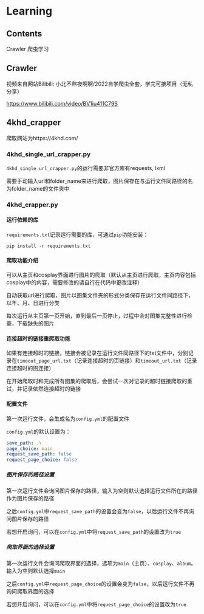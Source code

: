 # Learning

## Contents

Crawler 爬虫学习

## Crawler

视频来自网站Bilibili: 小北不熬夜啊啊/2022自学爬虫全套，学完可接项目（无私分享）

https://www.bilibili.com/video/BV1iu411C79S

## 4khd_crapper

爬取网站为https://4khd.com/

### 4khd_single_url_crapper.py

`4khd_single_url_crapper.py`的运行需要非官方库有requests, lxml

需要手动输入url和folder_name来进行爬取，图片保存在与运行文件同路径的名为folder_name的文件夹中

### 4khd_crapper.py

#### 运行依赖的库

`requirements.txt`记录运行需要的库，可通过`pip`功能安装：

```
pip install -r requirements.txt
```

#### 爬取功能介绍

可以从主页和cosplay界面进行图片的爬取（默认从主页进行爬取，主页内容包括cosplay中的内容，需要修改的请自行在代码中更改注释）

自动获取url进行爬取，图片以图集文件夹的形式分类保存在运行文件同路径下，以年、月、日进行分类

每次运行从主页第一页开始，直到最后一页停止，过程中会对图集完整性进行检查，下载缺失的图片

#### 连接超时的链接重爬取功能

如果有连接超时的链接，链接会被记录在运行文件同路径下的txt文件中，分别记录在`timeout_page_url.txt`（记录连接超时的页链接）和`timeout_url.txt`（记录连接超时的图连接）

在开始爬取时和完成所有图集的爬取后，会尝试一次对记录的超时链接爬取的重试，并记录依然连接超时的链接

#### 配置文件

第一次运行文件，会生成名为`config.yml`的配置文件

`config.yml`的默认设置为：

```yaml
save_path: .\
page_choice: main
request_save_path: false
request_page_choice: false
```

##### 图片保存的路径设置

第一次运行文件会询问图片保存的路径，输入为空则默认选择运行文件所在的路径作为图片保存的路径

之后`config.yml`中`request_save_path`的设置会变为`false`，以后运行文件不再询问图片保存的路径

若想开启询问，可以在`config.yml`中将`request_save_path`的设置改为`true`

##### 爬取界面的选择设置

第一次运行文件会询问爬取界面的选择，选项为`main`（主页）、`cosplay`、`album`，输入为空则默认选择`main`

之后`config.yml`中`request_page_choice`的设置会变为`false`，以后运行文件不再询问爬取界面的选择

若想开启询问，可以在`config.yml`中将`request_page_choice`的设置改为`true`

